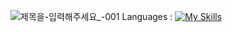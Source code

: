 ![제목을-입력해주세요_-001](https://github.com/TopYuumi/TopYuumi/assets/128462625/94586cc7-a3fe-4e00-94eb-af865494b574)
Languages : [![My Skills](https://skillicons.dev/icons?i=c,cpp,&perline=3)](https://skillicons.dev)
